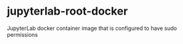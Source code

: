 # jupyterlab-root-docker
JupyterLab docker container image that is configured to have sudo permissions
